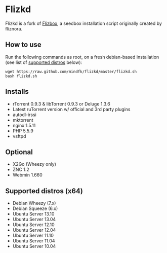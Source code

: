 Flizkd
======

Flizkd is a fork of [Flizbox](http://sourceforge.net/projects/flizbox/), a seedbox installation script originally created by fliznora.

## How to use ##
Run the following commands as root, on a fresh debian-based installation (see list of [supported distros](https://github.com/mindfk/flizkd#supported-distros-x64) below):

    wget https://raw.github.com/mindfk/flizkd/master/flizkd.sh
    bash flizkd.sh

## Installs ##
- rTorrent 0.9.3 & libTorrent 0.9.3 or Deluge 1.3.6
- Latest ruTorrent version w/ official and 3rd party plugins
- autodl-irssi
- mktorrent
- nginx 1.5.11
- PHP 5.5.9
- vsftpd

## Optional ##
- X2Go (Wheezy only)
- ZNC 1.2
- Webmin 1.660

## Supported distros (x64) ##
- Debian Wheezy (7.x)
- Debian Squeeze (6.x)
- Ubuntu Server 13.10
- Ubuntu Server 13.04
- Ubuntu Server 12.10
- Ubuntu Server 12.04 
- Ubuntu Server 11.10 
- Ubuntu Server 11.04
- Ubuntu Server 10.04
